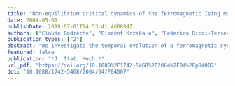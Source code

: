 ```yaml
---
title: "Non-equilibrium critical dynamics of the ferromagnetic Ising model with Kawasaki dynamics"
date: 2004-05-01
publishDate: 2019-07-01T14:53:41.468894Z
authors: ["Claude Godrèche", "Florent Krzaka a", "Federico Ricci-Tersenghi"]
publication_types: ["2"]
abstract: "We investigate the temporal evolution of a ferromagnetic system of Ising spins evolving under Kawasaki dynamics from a random initial condition, in spatial dimensions one and two. We examine in detail the asymptotic behaviour of the two-time correlation and response functions. The linear response is measured without applying a field, using a recently proposed algorithm. For the chain at vanishingly small temperature, we introduce an accelerated dynamics which has the virtue of projecting the system into the asymptotic scaling regime. This allows us to revisit critically previous works on the behaviour at large time of the two-time autocorrelation and response functions. We also analyse the case of the two-dimensional system at criticality. A comparison with Glauber dynamics is performed in both dimensionalities, in order to underline the similarities and differences in the phenomenology of the two dynamics."
featured: false
publication: "*J. Stat. Mech.*"
url_pdf: "https://doi.org/10.1088%2F1742-5468%2F2004%2F04%2Fp04007"
doi: "10.1088/1742-5468/2004/04/P04007"
---
```


